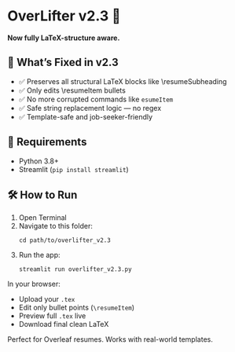 
# OverLifter v2.3 🚀

**Now fully LaTeX-structure aware.**

## 🔧 What’s Fixed in v2.3
- ✅ Preserves all structural LaTeX blocks like \resumeSubheading
- ✅ Only edits \resumeItem bullets
- ✅ No more corrupted commands like `esumeItem`
- ✅ Safe string replacement logic — no regex
- ✅ Template-safe and job-seeker-friendly

## 🧰 Requirements
- Python 3.8+
- Streamlit (`pip install streamlit`)

## 🛠 How to Run
1. Open Terminal
2. Navigate to this folder:
   ```
   cd path/to/overlifter_v2.3
   ```
3. Run the app:
   ```
   streamlit run overlifter_v2.3.py
   ```

In your browser:
- Upload your `.tex`
- Edit only bullet points (`\resumeItem`)
- Preview full `.tex` live
- Download final clean LaTeX

Perfect for Overleaf resumes. Works with real-world templates.

